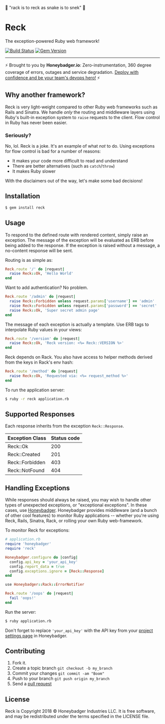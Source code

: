 
:snake: "rack is to reck as snake is to snek" :snake:

# Reck

The exception-powered Ruby web framework!

[![Build Status](https://travis-ci.org/honeybadger-io/reck.svg?branch=master)](https://travis-ci.org/honeybadger-io/reck)
[![Gem Version](https://badge.fury.io/rb/reck.svg)](https://badge.fury.io/rb/reck)

---
:zap: Brought to you by **Honeybadger.io**: Zero-instrumentation, 360 degree
coverage of errors, outages and service degradation. [Deploy with confidence and
be your team's devops
hero!](https://www.honeybadger.io/?utm_source=github&utm_medium=readme&utm_campaign=reck)
:zap:

## Why another framework?

Reck is very light-weight compared to other Ruby web frameworks such as Rails
and Sinatra. We handle *only* the routing and middleware layers using Ruby's
built-in exception system to `raise` requests to the client. Flow control in
Ruby has never been easier.

### Seriously?

No, lol. Reck is a joke. It's an example of what *not* to do. Using exceptions
for flow control is bad for a number of reasons:

- It makes your code more difficult to read and understand
- There are better alternatives (such as `catch`/`throw`)
- It makes Ruby slower

With the disclaimers out of the way, let's make some bad decisions!

## Installation

```sh
$ gem install reck
```

## Usage

To respond to the defined route with rendered content, simply raise an
exception. The message of the exception will be evaluated as ERB before
being added to the response. If the exception is raised without a message,
a no-content response will be sent.

Routing is as simple as:

```ruby
Reck.route '/' do |request|
  raise Reck::Ok, 'Hello World'
end
```

Want to add authentication? No problem.

```ruby
Reck.route '/admin' do |request|
  raise Reck::Forbidden unless request.params['username'] == 'admin'
  raise Reck::Forbidden unless request.params['password'] == 'secret'
  raise Reck::Ok, 'Super secret admin page'
end
```

The message of each exception is actually a template. Use ERB tags to
interpolate Ruby values in your views:

```ruby
Reck.route '/version' do |request|
  raise Reck::Ok, 'Reck version: <%= Reck::VERSION %>'
end
```

Reck depends on Rack. You also have access to helper methods
derived from the keys in Rack's env hash:

```ruby
Reck.route '/method' do |request|
  raise Reck::Ok, 'Requested via: <%= request_method %>'
end
```

To run the application server:

```sh
$ ruby -r reck application.rb
```

## Supported Responses

Each response inherits from the exception `Reck::Response`.

| Exception Class       | Status code |
| --------------------- | ----------- |
| Reck::Ok              | 200         |
| Reck::Created         | 201         |
| Reck::Forbidden       | 403         |
| Reck::NotFound        | 404         |

## Handling Exceptions

While responses should always be raised, you may wish to handle other types of
unexpected exceptions, or "exceptional exceptions". In these cases, use
[Honeybadger](https://www.honeybadger.io/?utm_source=github&utm_medium=readme&utm_campaign=reck).
Honeybadger provides middleware (and a bunch of other cool features) to monitor
Ruby applications -- whether you're using Reck, Rails, Sinatra, Rack, or rolling
your own Ruby web-framework.

To monitor Reck for exceptions:

```ruby
# application.rb
require 'honeybadger'
require 'reck'

Honeybadger.configure do |config|
  config.api_key = 'your_api_key'
  config.report_data = true
  config.exceptions.ignore = [Reck::Response]
end

use Honeybadger::Rack::ErrorNotifier

Reck.route '/oops' do |request|
  fail 'oops!'
end
```

Run the server:

```sh
$ ruby application.rb
```

Don't forget to replace `'your_api_key'` with the API key from your [project
settings
page](https://www.honeybadger.io/?utm_source=github&utm_medium=readme&utm_campaign=reck)
in Honeybadger.

## Contributing

1. Fork it.
2. Create a topic branch `git checkout -b my_branch`
3. Commit your changes `git commit -am "Boom"`
3. Push to your branch `git push origin my_branch`
4. Send a [pull request](https://github.com/honeybadger-io/reck/pulls)

## License

Reck is Copyright 2018 © Honeybadger Industries LLC. It is free software, and
may be redistributed under the terms specified in the LICENSE file.
